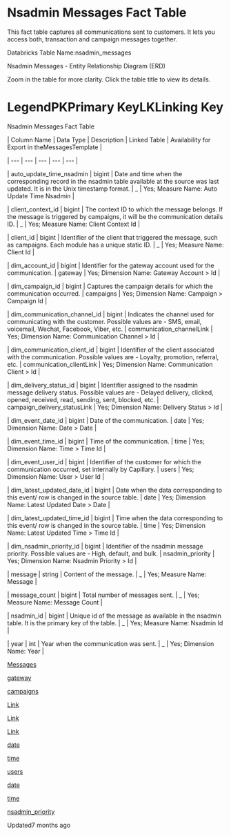 # Nsadmin Messages Fact Table

This fact table captures all communications sent to customers. It lets you access both, transaction and campaign messages together.

Databricks Table Name:nsadmin_messages

Nsadmin Messages - Entity Relationship Diagram (ERD)

Zoom in the table for more clarity. Click the table title to view its details.

# LegendPKPrimary KeyLKLinking Key

Nsadmin Messages Fact Table

| Column Name | Data Type | Description | Linked Table | Availability for Export in theMessagesTemplate |

| --- | --- | --- | --- | --- |

| auto_update_time_nsadmin | bigint | Date and time when the corresponding record in the nsadmin table available at the source was last updated. It is in the Unix timestamp format. | _ | Yes; Measure Name: Auto Update Time Nsadmin |

| client_context_id | bigint | The context ID to which the message belongs. If the message is triggered by campaigns, it will be the communication details ID. | _ | Yes; Measure Name: Client Context Id |

| client_id | bigint | Identifier of the client that triggered the message, such as campaigns. Each module has a unique static ID. | _ | Yes; Measure Name: Client Id |

| dim_account_id | bigint | Identifier for the gateway account used for the communication. | gateway | Yes; Dimension Name: Gateway Account > Id |

| dim_campaign_id | bigint | Captures the campaign details for which the communication occurred. | campaigns | Yes; Dimension Name: Campaign > Campaign Id |

| dim_communication_channel_id | bigint | Indicates the channel used for communicating with the customer. Possible values are - SMS, email, voicemail, Wechat, Facebook, Viber, etc. | communication_channelLink | Yes; Dimension Name: Communication Channel > Id |

| dim_communication_client_id | bigint | Identifier of the client associated with the communication. Possible values are - Loyalty, promotion, referral, etc. | communication_clientLink | Yes; Dimension Name: Communication Client > Id |

| dim_delivery_status_id | bigint | Identifier assigned to the nsadmin message delivery status. Possible values are - Delayed delivery, clicked, opened, received, read, sending, sent, blocked, etc. | campaign_delivery_statusLink | Yes; Dimension Name: Delivery Status > Id |

| dim_event_date_id | bigint | Date of the communication. | date | Yes; Dimension Name: Date > Date |

| dim_event_time_id | bigint | Time of the communication. | time | Yes; Dimension Name: Time > Time Id |

| dim_event_user_id | bigint | Identifier of the customer for which the communication occurred, set internally by Capillary. | users | Yes; Dimension Name: User > User Id |

| dim_latest_updated_date_id | bigint | Date when the data corresponding to this event/ row is changed in the source table. | date | Yes; Dimension Name: Latest Updated Date > Date |

| dim_latest_updated_time_id | bigint | Time when the data corresponding to this event/ row is changed in the source table. | time | Yes; Dimension Name: Latest Updated Time > Time Id |

| dim_nsadmin_priority_id | bigint | Identifier of the nsadmin message priority. Possible values are - High, default, and bulk. | nsadmin_priority | Yes; Dimension Name: Nsadmin Priority > Id |

| message | string | Content of the message. | _ | Yes; Measure Name: Message |

| message_count | bigint | Total number of messages sent. | _ | Yes; Measure Name: Message Count |

| nsadmin_id | bigint | Unique id of the message as available in the nsadmin table. It is the primary key of the table. | _ | Yes; Measure Name: Nsadmin Id |

| year | int | Year when the communication was sent. | _ | Yes; Dimension Name: Year |



[Messages](/docs/messages-standard-export-template)

[gateway](/docs/dimension-tables#gateway)

[campaigns](/docs/dimension-tables#campaigns)

[Link](/docs/dimension-tables#communication-channel)

[Link](/docs/dimension-tables#communication-client)

[Link](/docs/dimension-tables#campaign-delivery-status)

[date](/docs/dimension-tables#date)

[time](/docs/dimension-tables#time)

[users](/docs/dimension-tables#users-users)

[date](/docs/dimension-tables#date)

[time](/docs/dimension-tables#time)

[nsadmin_priority](/docs/dimension-tables#nsadmin-priority)

Updated7 months ago